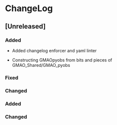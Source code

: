 # ChangeLog

## [Unreleased]

### Added

- Added changelog enforcer and yaml linter

- Constructing GMAOpyobs from bits and pieces of GMAO_Shared/GMAO_pyobs

### Fixed

### Changed

### Added
   
### Changed 
   
